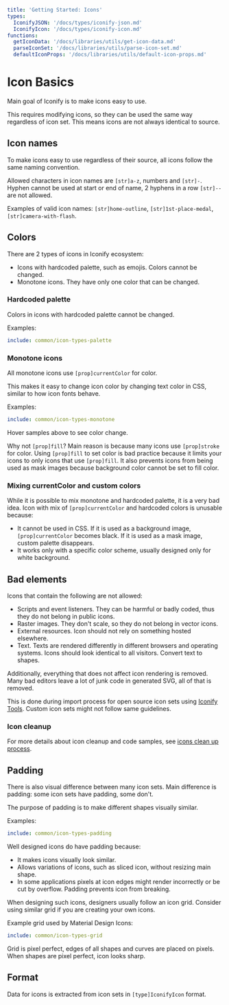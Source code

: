```yaml
title: 'Getting Started: Icons'
types:
  IconifyJSON: '/docs/types/iconify-json.md'
  IconifyIcon: '/docs/types/iconify-icon.md'
functions:
  getIconData: '/docs/libraries/utils/get-icon-data.md'
  parseIconSet: '/docs/libraries/utils/parse-icon-set.md'
  defaultIconProps: '/docs/libraries/utils/default-icon-props.md'
```

# Icon Basics

Main goal of Iconify is to make icons easy to use.

This requires modifying icons, so they can be used the same way regardless of icon set. This means icons are not always identical to source.

## Icon names

To make icons easy to use regardless of their source, all icons follow the same naming convention.

Allowed characters in icon names are `[str]a-z`, numbers and `[str]-`. Hyphen cannot be used at start or end of name, 2 hyphens in a row `[str]--` are not allowed.

Examples of valid icon names: `[str]home-outline`, `[str]1st-place-medal`, `[str]camera-with-flash`.

## Colors

There are 2 types of icons in Iconify ecosystem:

- Icons with hardcoded palette, such as emojis. Colors cannot be changed.
- Monotone icons. They have only one color that can be changed.

### Hardcoded palette

Colors in icons with hardcoded palette cannot be changed.

Examples:

```yaml
include: common/icon-types-palette
```

### Monotone icons

All monotone icons use `[prop]currentColor` for color.

This makes it easy to change icon color by changing text color in CSS, similar to how icon fonts behave.

Examples:

```yaml
include: common/icon-types-monotone
```

Hover samples above to see color change.

Why not `[prop]fill`? Main reason is because many icons use `[prop]stroke` for color. Using `[prop]fill` to set color is bad practice because it limits your icons to only icons that use `[prop]fill`. It also prevents icons from being used as mask images because background color cannot be set to fill color.

### Mixing currentColor and custom colors

While it is possible to mix monotone and hardcoded palette, it is a very bad idea. Icon with mix of `[prop]currentColor` and hardcoded colors is unusable because:

- It cannot be used in CSS. If it is used as a background image, `[prop]currentColor` becomes black. If it is used as a mask image, custom palette disappears.
- It works only with a specific color scheme, usually designed only for white background.

## Bad elements

Icons that contain the following are not allowed:

- Scripts and event listeners. They can be harmful or badly coded, thus they do not belong in public icons.
- Raster images. They don't scale, so they do not belong in vector icons.
- External resources. Icon should not rely on something hosted elsewhere.
- Text. Texts are rendered differently in different browsers and operating systems. Icons should look identical to all visitors. Convert text to shapes.

Additionally, everything that does not affect icon rendering is removed. Many bad editors leave a lot of junk code in generated SVG, all of that is removed.

This is done during import process for open source icon sets using [Iconify Tools](/docs/libraries/index.md). Custom icon sets might not follow same guidelines.

### Icon cleanup

For more details about icon cleanup and code samples, see [icons clean up process](/docs/articles/cleaning-up-icons/index.md).

## Padding

There is also visual difference between many icon sets. Main difference is padding: some icon sets have padding, some don't.

The purpose of padding is to make different shapes visually similar.

Examples:

```yaml
include: common/icon-types-padding
```

Well designed icons do have padding because:

- It makes icons visually look similar.
- Allows variations of icons, such as sliced icon, without resizing main shape.
- In some applications pixels at icon edges might render incorrectly or be cut by overflow. Padding prevents icon from breaking.

When designing such icons, designers usually follow an icon grid. Consider using similar grid if you are creating your own icons.

Example grid used by Material Design Icons:

```yaml
include: common/icon-types-grid
```

Grid is pixel perfect, edges of all shapes and curves are placed on pixels. When shapes are pixel perfect, icon looks sharp.

## Format

Data for icons is extracted from icon sets in `[type]IconifyIcon` format.
